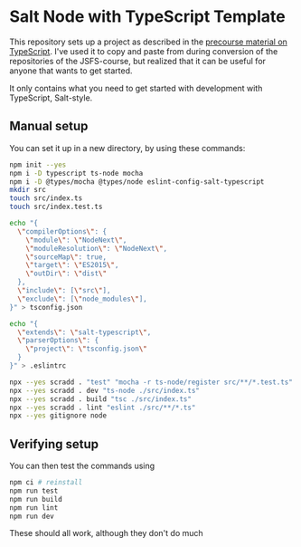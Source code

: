 # Salt Node with TypeScript Template

This repository sets up a project as described in the [precourse material on TypeScript](https://precourse.salt.study/blogs/0302-typescript#programming-typescript). I've used it to copy and paste from during conversion of the repositories of the JSFS-course, but realized that it can be useful for anyone that wants to get started.

It only contains what you need to get started with development with TypeScript, Salt-style.

## Manual setup

You can set it up in a new directory, by using these commands:

```bash
npm init --yes
npm i -D typescript ts-node mocha
npm i -D @types/mocha @types/node eslint-config-salt-typescript
mkdir src
touch src/index.ts
touch src/index.test.ts

echo "{
  \"compilerOptions\": {
    \"module\": \"NodeNext\",
    \"moduleResolution\": \"NodeNext\",
    \"sourceMap\": true,
    \"target\": \"ES2015\",
    \"outDir\": \"dist\"
  },
  \"include\": [\"src\"],
  \"exclude\": [\"node_modules\"],
}" > tsconfig.json

echo "{
  \"extends\": \"salt-typescript\",
  \"parserOptions\": {
    \"project\": \"tsconfig.json\"
  }
}" > .eslintrc

npx --yes scradd . "test" "mocha -r ts-node/register src/**/*.test.ts" -o
npx --yes scradd . dev "ts-node ./src/index.ts"
npx --yes scradd . build "tsc ./src/index.ts"
npx --yes scradd . lint "eslint ./src/**/*.ts"
npx --yes gitignore node
```

## Verifying setup

You can then test the commands using

```bash
npm ci # reinstall
npm run test
npm run build
npm run lint
npm run dev
```

These should all work, although they don't do much

